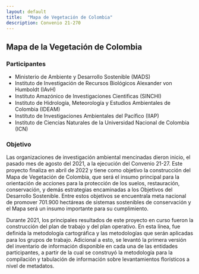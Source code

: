 ```yaml
---
layout: default
title:  "Mapa de Vegetación de Colombia"
description: Convenio 21-270
---
```


## Mapa de la Vegetación de Colombia

### Participantes

- Ministerio de Ambiente y Desarrollo Sostenible (MADS)
- Instituto de Investigación de Recursos Biológicos Alexander von Humboldt (IAvH) 
- Instituto Amazónico de Investigaciones Cientiﬁcas (SINCHI) 
- Instituto de Hidrología, Meteorología y Estudios Ambientales de Colombia (IDEAM) 
- Instituto de Investigaciones Ambientales del Pacíﬁco (IIAP) 
- Instituto de Ciencias Naturales de la Universidad Nacional de Colombia (ICN)

### Objetivo

Las organizaciones de investigación ambiental mencinadas dieron inicio, el pasado mes de agosto del 2021, a la ejecución del Convenio 21-27. Este proyecto ﬁnaliza en abril de 2022 y tiene como objetivo la construcción del Mapa de Vegetación de Colombia, que será el insumo principal para la orientación de acciones para la protección de los suelos, restauración, conservación, y demás estrategias encaminadas a los Objetivos del Desarrollo Sostenible. Entre estos objetivos se encuentrala meta nacional de promover 701.900 hectáreas de sistemas sostenibles de conservación y el Mapa será un insumo importante para su cumplimiento.
 
Durante 2021, los principales resultados de este proyecto en curso fueron la construcción del plan de trabajo y del plan operativo. En esta línea, fue deﬁnida la metodología cartográﬁca y las metodologías que serán aplicadas para los grupos de trabajo. Adicional a esto, se levantó la primera versión del inventario de información disponible en cada una de las entidades participantes, a partir de la cual se construyó la metodología para la compilación y tabulación de información sobre levantamientos ﬂorísticos a nivel de metadatos.
